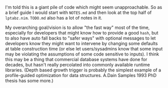 I'm told this is a giant pile of code which might seem unapproachable.  So as
a brief guide I would start with `NOTES.md` and then look at the top half of
`lptabz.nim`.  `TODO.md` also has a lot of notes in it.

My overarching goal/vision is to allow "the fast way" most of the time,
especially for developers that might know how to provide a good `hash`,
but to also have auto fall backs to "safer ways" with optional messages to
let developers know they might want to intervene by changing some defaults at
table construction time (or else let users/sysadmins know that some input may
be violating the assumptions of some code sensitive to inputs).  I think this
may be a thing that commercial database systems have done for decades, but
hasn't really percolated into commonly available runtime libraries.  (Depth
based growth trigger is probably the simplest example of a profile-guided
optimization for data structures.  A.Dain Samples 1993 PhD thesis has some
more.)

